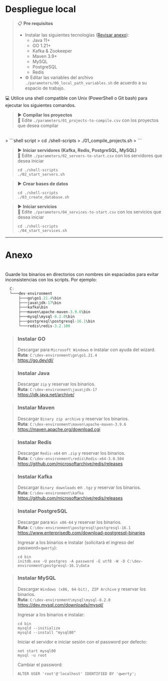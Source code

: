 # Despliegue local

> 📋 **Pre requisitos**
> - Instalar las siguientes tecnologías ([Revisar anexo](#anexo)):
>   - Java 11+
>   - GO 1.21+
>   - Kafka & Zookeeper
>   - Maven 3.9+
>   - MySQL
>   - PostgreSQL
>   - Redis
> - ⚙️ Editar las variables del archivo `./parameters/00_local_path_variables.sh` de acuerdo a su espacio de trabajo.

💻 Utilice una shell compatible con Unix (PowerShell o Git bash) para ejecutar los siguientes comandos.

> ▶️ **Compilar los proyectos**
<br>📄 Edite `./parameters/01_projects-to-compile.csv` con los proyectos que desea compilar
<br>
> ```shell script 
> cd ./shell-scripts
> ./01_compile_projects.sh
> ```

> ▶️ **Iniciar servidores (Kafka, Redis, PostgreSQL, MySQL)**
<br>📄 Edite `./parameters/02_servers-to-start.csv` con los servidores que desea iniciar
> ```shell script 
> cd ./shell-scripts
> ./02_start_servers.sh
> ```

> ▶️ **Crear bases de datos**
> ```shell script 
> cd ./shell-scripts
> ./03_create_database.sh
> ```

> ▶️ **Iniciar servicios**
<br>📄 Edite `./parameters/04_services-to-start.csv` con los servicios que desea iniciar
> ```shell script 
> cd ./shell-scripts
> ./04_start_services.sh
> ```


---

# Anexo

<br>Guarde los binarios en directorios con nombres sin espaciados para evitar inconsistencias con los scripts. Por ejemplo:
```javascript
  C:
  └───dev-environment
      ├───go\go1.21.4\bin
      ├───java\jdk-17\bin
      ├───kafka\bin
      ├───maven\apache-maven-3.9.6\bin
      ├───mysql\mysql-8.2.0\bin
      ├───postgresql\postgresql-16.1\bin
      └───redis\redis-3.2.100
```

> ### Instalar GO
> Descargar para `Microsoft Windows` e instalar con ayuda del wizard.
> <br>**Ruta**: `C:\dev-environment\go\go1.21.4`
> <br>https://go.dev/dl/

> ### Instalar Java
> Descargar `zip` y reservar los binarios.
> <br>**Ruta**: `C:\dev-environment\java\jdk-17`
> <br>https://jdk.java.net/archive/

> ### Instalar Maven
> Descargar `Binary zip archive` y reservar los binarios.
> <br>**Ruta**: `C:\dev-environment\maven\apache-maven-3.9.6`
> <br>https://maven.apache.org/download.cgi

> ### Instalar Redis
> Descargar `Redis-x64` en `.zip` y reservar los binarios.
> <br>**Ruta**: `C:\dev-environment\redis\Redis-x64-3.0.504`
> <br>https://github.com/microsoftarchive/redis/releases

> ### Instalar Kafka
> Descargar `Binary downloads` en `.tgz` y reservar los binarios.
> <br>**Ruta**: `C:\dev-environment\kafka`
> <br>https://github.com/microsoftarchive/redis/releases

> ### Instalar PostgreSQL
> Descargar para `Win x86-64` y reservar los binarios.
> <br>**Ruta**: `C:\dev-environment\postgresql\postgresql-16.1`
> <br>https://www.enterprisedb.com/download-postgresql-binaries
>
> Ingresar a los binarios e instalar (solicitará el ingreso del password=`qwerty`):
> ```
> cd bin
> initdb.exe -U postgres -A password -E utf8 -W -D C:\dev-environment\postgresql-16.1\data
> ```

> ### Instalar MySQL
> Descargar `Windows (x86, 64-bit), ZIP Archive` y reservar los binarios.
> <br>**Ruta**: `C:\dev-environment\mysql\mysql-8.2.0`
> <br>https://dev.mysql.com/downloads/mysql/
>
> Ingresar a los binarios e instalar:
> ```
> cd bin
> mysqld --initialize
> mysqld --install "mysql80"
> ```
> Iniciar el servidor e iniciar sesión con el password por defecto:
> ```
> net start mysql80
> mysql -u root
> ```
> Cambiar el password:
> ```
> ALTER USER 'root'@'localhost' IDENTIFIED BY 'qwerty';
> ```
